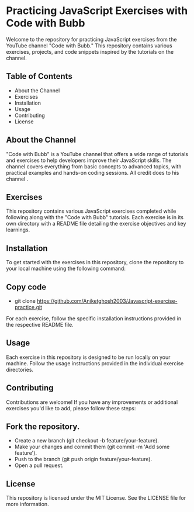 # Practicing JavaScript Exercises with Code with Bubb
Welcome to the repository for practicing JavaScript exercises from the YouTube channel "Code with Bubb." This repository contains various exercises, projects, and code snippets inspired by the tutorials on the channel.

## Table of Contents
- About the Channel
- Exercises
- Installation
- Usage
- Contributing
- License

## About the Channel
"Code with Bubb" is a YouTube channel that offers a wide range of tutorials and exercises to help developers improve their JavaScript skills. The channel covers everything from basic concepts to advanced topics, with practical examples and hands-on coding sessions. All credit does to his channel .

## Exercises
This repository contains various JavaScript exercises completed while following along with the "Code with Bubb" tutorials. Each exercise is in its own directory with a README file detailing the exercise objectives and key learnings.

## Installation
To get started with the exercises in this repository, clone the repository to your local machine using the following command:

## Copy code
- git clone https://github.com/Aniketghosh2003/Javascript-exercise-practice.git

For each exercise, follow the specific installation instructions provided in the respective README file.

## Usage
Each exercise in this repository is designed to be run locally on your machine. Follow the usage instructions provided in the individual exercise directories.

## Contributing
Contributions are welcome! If you have any improvements or additional exercises you'd like to add, please follow these steps:

## Fork the repository.
- Create a new branch (git checkout -b feature/your-feature).
- Make your changes and commit them (git commit -m 'Add some feature').
- Push to the branch (git push origin feature/your-feature).
- Open a pull request.
## License
This repository is licensed under the MIT License. See the LICENSE file for more information.

